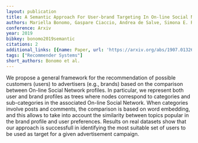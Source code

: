 ```yaml
---
layout: publication
title: A Semantic Approach For User-brand Targeting In On-line Social Networks
authors: Mariella Bonomo, Gaspare Ciaccio, Andrea de Salve, Simona E. Rombo
conference: Arxiv
year: 2019
bibkey: bonomo2019semantic
citations: 2
additional_links: [{name: Paper, url: 'https://arxiv.org/abs/1907.01326'}]
tags: ["Recommender Systems"]
short_authors: Bonomo et al.
---
```

We propose a general framework for the recommendation of possible customers
(users) to advertisers (e.g., brands) based on the comparison between On-line
Social Network profiles. In particular, we represent both user and brand
profiles as trees where nodes correspond to categories and sub-categories in
the associated On-line Social Network. When categories involve posts and
comments, the comparison is based on word embedding, and this allows to take
into account the similarity between topics popular in the brand profile and
user preferences. Results on real datasets show that our approach is
successfull in identifying the most suitable set of users to be used as target
for a given advertisement campaign.